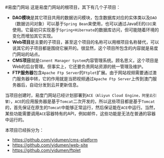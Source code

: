 #易度门网站
这是易度门网站的根项目，其下有几个子项目：
 - **DAO模块**是其它项目共用的数据访问模块，包含数据库对应的实体类以及`DAO`（数据访问对象）可以基于`Spring Bean`来使用，也可以通过JavaEE的`CDI`来使用。它最初只实现基于`Spring+Hibernate`的数据库访问，但可能随着环境的变化而增加其它实现。
 - **Web项目**是主要的子项目，甚至这个项目的名称可以用根项目名称替代，可以说其它的子项目都是围绕它展开的。很显然，这个项目所包含的内容就是易度门网站的站点。
 - **CMS项目**就是`Conent Manager System`内容管理系统。顾名思义，这个项目是Web的后台管理。但事实上，它还要负责网站资源的统一管理及维护。
 - **FTP服务器**包含`Apache Ftp Server`的`Ftplet`扩展。由于网站视频需要通过澳门服务器中转，它的作用就是当把视频通过`Apache Ftp Server`上传到澳门服务器后，自动分发到云并更新信息。

当项目创建时，易度门网站已经计划部署到`ACE（Aliyun Cloud Engine，阿里云引擎）`，`ACE`的应用服务器是基于`Tomcat`二次开发的，所以这些项目都是基于`Tomcat`的，首先保证在原生的`Tomcat`中能够正常运行，然后保证能在`ACE`中运行。当然，某些功能需要调用`ACE`容器特有的API，例如邮件，这些功能是无法在普通的容器中运行的。

本项目已经拆分为：
 - https://github.com/yidumen/cms-platform
 - https://github.com/yidumen/web-site
 - https://github.com/yidumen/ftplet
